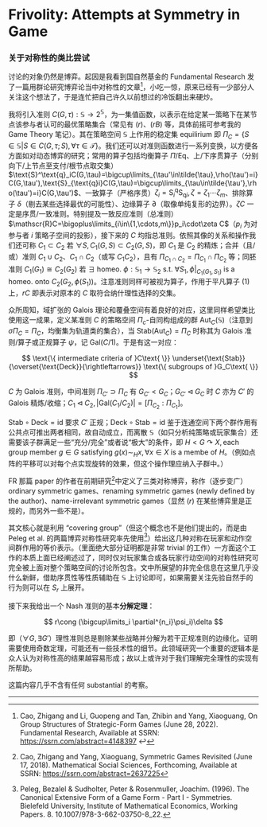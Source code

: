 # Frivolity: Attempts at Symmetry in Game

### 关于对称性的类比尝试

讨论的对象仍然是博弈。起因是我看到国自然基金的 Fundamental Research 发了一篇用群论研究博弈论当中对称性的文章[^1]，小吃一惊，原来已经有一少部分人关注这个想法了，于是连忙把自己许久以前想过的冷饭翻出来硬炒。

我将引入准则 $C(G,\tau): \mathbb{S} \rightarrow 2^{\mathbb{S}}$，为一集值函数，以表示在给定某一策略下在某节点该参与者认可的最优策略集合（常见有 $(r)$、$(rB)$ 等，具体前摇可参考我的 Game Theory 笔记）。其在策略空间 $\mathbb{S}$ 上作用的稳定集 equilirium 即 $\Pi_C=\{S\in \mathbb{S}|S\in C(G,\tau;S),\forall \tau \in \mathscr{T}\}$。我们还可以对准则函数进行一系列变换，以方便各方面如对动态博弈的研究；常用的算子包括均衡算子 $\Pi/\text{Eq}$、上/下序贯算子（分别向下/上节点至支付/根节点取交集）$\text{S}^\text{q}_iC(G,\tau)=\bigcup\limits_{\tau'\in\tilde{\tau},\rho(\tau')=i}C(G,\tau'),\text{S}_{\text{q}i}C(G,\tau)=\bigcup\limits_{\tau\in\tilde{\tau'},\rho(\tau')=i}C(G,\tau')$、一致算子（严格序贯）$\zeta_i=\text{S}^\text{q}_i \text{S}_{\text{q}i}, \zeta=\zeta_1\cdots\zeta_m$、排除算子 $\delta$（剔去某些选择最优的可能性）、边缘算子 $\partial$（取像单纯复形的边界）。$\zeta C$ 一定是序贯/一致准则。特别提及一致反应准则（总准则） $\mathscr{R}C=\bigoplus\limits_{i\in\{1,\cdots,m\}}p_i\cdot\zeta C$（$p_i$ 为对参与者 $i$ 策略子空间的投影），接下来的 $C$ 均指总准则。依照其像的关系和操作我们还可称 $C_1\subset C_2$ 若 $\forall S, C_1(G,S)\subset C_2(G,S)$，即 $C_1$ 是 $C_2$ 的精炼；合并（且/或）准则 $C_1\cup C_2$、$C_1\cap C_2$（或写 $C_1C_2$），且有 $\Pi_{C_1\cap C_2}=\Pi_{C_1}\cap \Pi_{C_2}$ 等；同胚准则 $C_1(G_1)\cong C_2(G_2)$ 若 $\exists \text{ homeo. }\phi :\mathbb{S}_1\rightarrow \mathbb{S}_2 \text{ s.t. }\forall S_1,\phi|_{C_1(G_1,S_1)}\text{ is a homeo. onto }C_2(G_2,\phi(S_1))$。注意准则同样可被视为算子，作用于平凡算子 $(1)$ 上，$rC$ 即表示对原本的 $C$ 取符合纳什理性选择的交集。

众所周知，域扩张的 Galois 理论和覆叠空间有着良好的对应，这里同样希望类比使用这一成果，定义某准则 $C$ 的策略空间 $\Pi_c$-自同构组成的群 $\text{Aut}_C(\mathbb{S})$（注意到 $\sigma \Pi_C=\Pi_C$，均衡集为轨道类的集合），当 $\text{Stab}(\text{Aut}_C)=\Pi_C$ 时称其为 Galois 准则/算子或正规算子 $\psi$，记 $\text{Gal}(C/1)$。于是有这一对应：

$$
\text{\{ intermediate criteria of }C\text{ \}} \underset{\text{Stab}}{\overset{\text{Deck}}{\rightleftarrows}} \text{\{ subgroups of }G_C\text{ \}}
$$

$C$ 为 Galois 准则，中间准则 $\Pi_{C'}\supset \Pi_C$ 有 $G_{C'}<G_C$；$G_{C'}\triangleleft G_C$ 时 $C$ 亦为 $C'$ 的 Galois 精炼/收缩；$C_1\triangleleft C_2,|\text{Gal}(C_1/C_2)|=[\Pi_{C_2}:\Pi_{C_1}]$。

$\text{Stab}\circ\text{Deck}=\text{id}$ 要求 $C'$ 正规；$\text{Deck}\circ\text{Stab}=\text{id}$ 鉴于连通空间下两个群作用有公共点可推出两者相同，故自动成立，而离散 $\mathbb{S}$（如只分析纯策略或玩家集合）还需要该子群满足一些“充分/完全”或者说“极大”的条件，即 $H<G\curvearrowright X, \text{each group member } g\in G \text{ satisfying } g(x) \sim_H x, \forall x\in X \text{ is a membe of }H$。（例如点阵的平移可以对每个点实现旋转的效果，但这个操作理应纳入子群中。）

FR 那篇 paper 的作者在前期研究[^2]中定义了三类对称博弈，称作（逐步变广）ordinary symmetric games、renaming symmetric games (newly defined by the author)、name-irrelevant symmetric games（显然 $(r)$ 在某些博弈里是正规的，而另外一些不是）。

其文核心就是利用 “covering group”（但这个概念也不是他们提出的，而是由 Peleg et al. 的两篇博弈对称性研究率先使用[^3]）给出这几种对称在玩家和动作空间群作用的等价表示。（里面绝大部分证明都是非常 trivial 的工作）一方面这个工作的本质上面已经阐述过了，同时仅对玩家集合或各玩家行动空间的对称性研究可完全被上面对整个策略空间的讨论所包含。文中所展望的非完全信息在这里几乎没什么新鲜，借助序贯性等性质辅助在 $\mathbb{S}$ 上讨论即可，如果需要关注先验自然手的行为则可以在 $S_r$ 上展开。

接下来我给出一个 Nash 准则的基本**分解定理**：

$$
r\cong (\bigcup\limits_i \partial^{n_i}\psi_i)\delta
$$

即（$\forall G,\exists G'$）理性准则总是剔除某些战略并分解为若干正规准则的边缘化。证明需要使用奇数定理，可能还有一些技术性的细节。此领域研究一个重要的逻辑本是众人认为对称性高的结果越容易形成；故以上或许对于我们理解完全理性的实现有所帮助。

这篇内容几乎不含有任何 substantial 的考察。

---

[^1]: Cao, Zhigang and Li, Guopeng and Tan, Zhibin and Yang, Xiaoguang, On Group Structures of Strategic-Form Games (June 28, 2022). Fundamental Research, Available at SSRN: https://ssrn.com/abstract=4148397 ↩
[^2]: Cao, Zhigang and Yang, Xiaoguang, Symmetric Games Revisited (June 17, 2018). Mathematical Social Sciences, Forthcoming, Available at SSRN: https://ssrn.com/abstract=2637225
[^3]: Peleg, Bezalel & Sudholter, Peter & Rosenmuller, Joachim. (1996). The Canonical Extensive Form of a Game Form - Part I - Symmetries. Bielefeld University, Institute of Mathematical Economics, Working Papers. 8. 10.1007/978-3-662-03750-8_22. 